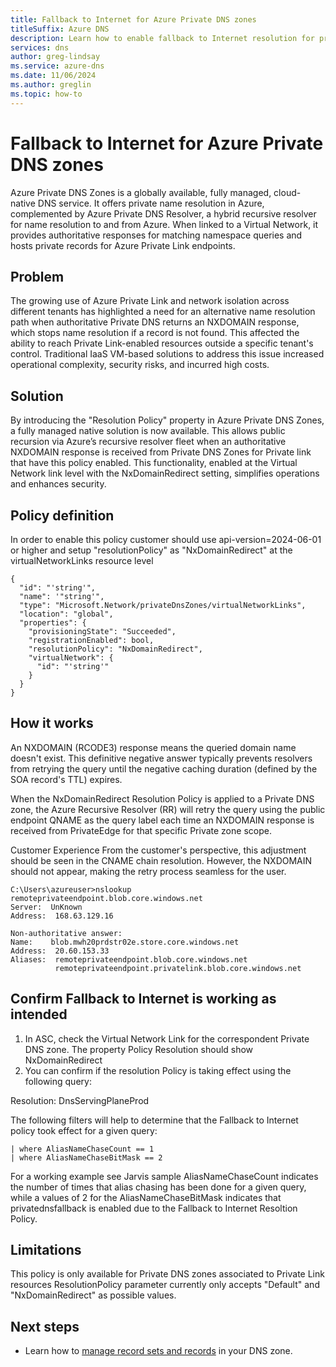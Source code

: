 ```yaml
---
title: Fallback to Internet for Azure Private DNS zones
titleSuffix: Azure DNS
description: Learn how to enable fallback to Internet resolution for private DNS.
services: dns
author: greg-lindsay
ms.service: azure-dns
ms.date: 11/06/2024
ms.author: greglin
ms.topic: how-to
---
```


# Fallback to Internet for Azure Private DNS zones

Azure Private DNS Zones is a globally available, fully managed, cloud-native DNS service. It offers private name resolution in Azure, complemented by Azure Private DNS Resolver, a hybrid recursive resolver for name resolution to and from Azure. When linked to a Virtual Network, it provides authoritative responses for matching namespace queries and hosts private records for Azure Private Link endpoints.

## Problem

The growing use of Azure Private Link and network isolation across different tenants has highlighted a need for an alternative name resolution path when authoritative Private DNS returns an NXDOMAIN response, which stops name resolution if a record is not found. This affected the ability to reach Private Link-enabled resources outside a specific tenant's control. Traditional IaaS VM-based solutions to address this issue increased operational complexity, security risks, and incurred high costs.

## Solution

By introducing the "Resolution Policy" property in Azure Private DNS Zones, a fully managed native solution is now available. This allows public recursion via Azure’s recursive resolver fleet when an authoritative NXDOMAIN response is received from Private DNS Zones for Private link that have this policy enabled. This functionality, enabled at the Virtual Network link level with the NxDomainRedirect setting, simplifies operations and enhances security.

## Policy definition

In order to enable this policy customer should use api-version=2024-06-01 or higher and setup "resolutionPolicy" as "NxDomainRedirect" at the virtualNetworkLinks resource level

```
{
  "id": "'string'",
  "name": '"string'",
  "type": "Microsoft.Network/privateDnsZones/virtualNetworkLinks",
  "location": "global",
  "properties": {
    "provisioningState": "Succeeded",
    "registrationEnabled": bool,
    "resolutionPolicy": "NxDomainRedirect",
    "virtualNetwork": {
      "id": "'string'"
    }
  }
}
```

## How it works

An NXDOMAIN (RCODE3) response means the queried domain name doesn't exist. This definitive negative answer typically prevents resolvers from retrying the query until the negative caching duration (defined by the SOA record's TTL) expires.

When the NxDomainRedirect Resolution Policy is applied to a Private DNS zone, the Azure Recursive Resolver (RR) will retry the query using the public endpoint QNAME as the query label each time an NXDOMAIN response is received from PrivateEdge for that specific Private zone scope.

Customer Experience
From the customer's perspective, this adjustment should be seen in the CNAME chain resolution. However, the NXDOMAIN should not appear, making the retry process seamless for the user.

```
C:\Users\azureuser>nslookup remoteprivateendpoint.blob.core.windows.net
Server:  UnKnown
Address:  168.63.129.16

Non-authoritative answer:
Name:    blob.mwh20prdstr02e.store.core.windows.net
Address:  20.60.153.33
Aliases:  remoteprivateendpoint.blob.core.windows.net
          remoteprivateendpoint.privatelink.blob.core.windows.net
```

## Confirm Fallback to Internet is working as intended

1. In ASC, check the Virtual Network Link for the correspondent Private DNS zone. The property Policy Resolution should show NxDomainRedirect
2. You can confirm if the resolution Policy is taking effect using the following query:

Resolution: DnsServingPlaneProd

The following filters will help to determine that the Fallback to Internet policy took effect for a given query:

```
| where AliasNameChaseCount == 1
| where AliasNameChaseBitMask == 2
```
For a working example see Jarvis sample 
AliasNameChaseCount indicates the number of times that alias chasing has been done for a given query, while a values of 2 for the AliasNameChaseBitMask indicates that privatednsfallback is enabled due to the Fallback to Internet Resoltion Policy.

## Limitations
This policy is only available for Private DNS zones associated to Private Link resources
ResolutionPolicy parameter currently only accepts "Default" and "NxDomainRedirect" as possible values.

## Next steps

* Learn how to [manage record sets and records](./private-dns-getstarted-cli.md) in your DNS zone.
